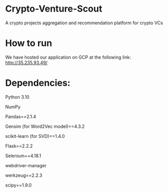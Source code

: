 # Crypto-Venture-Scout
A crypto projects aggregation and recommendation platform for crypto VCs
# How to run
We have hosted our application on GCP at the following link: http://35.235.93.49/
# Dependencies:
Python 3.10

NumPy

Pandas==2.1.4

Gensim (for Word2Vec model)==4.3.2

scikit-learn (for SVD)==1.4.0

Flask==2.2.2

Selenium==4.18.1

webdriver-manager

werkzeug==2.2.3

scipy==1.9.0
